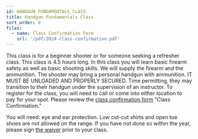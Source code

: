 ```yaml
---
id: HANDGUN_FUNDAMENTALS_CLASS
title: Handgun Fundamentals Class
sort_order: 0
files:
  - name: Class Confirmation Form
    url: '/pdf/2024-class-confirmation.pdf'
---
```

This class is for a beginner shooter or for someone seeking a refresher class. This class is 4.5 hours long. In this class you will learn basic firearm safety as well as basic shooting skills. We will supply the firearm and the ammunition. The shooter may bring a personal handgun with ammunition. IT MUST BE UNLOADED AND PROPERLY SECURED. Time permitting, they may transition to their handgun under the supervision of an instructor. To register for the class, you will need to call or come into either location to pay for your spot. Please review the [class confirmation form](/pdf/2024-class-confirmation.pdf) “Class Confirmation.”

You will need: eye and ear protection. Low cut-cut shirts and open toe shoes are not allowed on the range. If you have not done so within the year, please sign [the waiver](http://www.smartwaiver.com/v/stagestopgunshop) prior to your class.

